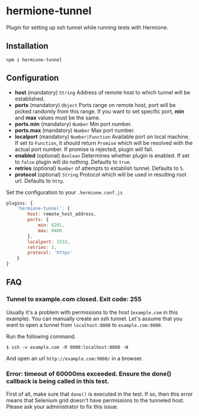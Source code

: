# hermione-tunnel

Plugin for setting up ssh tunnel while running tests with Hermione.

## Installation

`npm i hermione-tunnel`

## Configuration

- __host__ (mandatory) `String` Address of remote host to which tunnel will be established.
- __ports__ (mandatory) `Object` Ports range on remote host, port will be picked randomly from this range. If you want to set specific port, __min__ and __max__ values must be the same.
- __ports.min__ (mandatory) `Number` Min port number.
- __ports.max__ (mandatory) `Number` Max port number.
- __localport__ (mandatory) `Number|Function` Available port on local machine. If set to `Function`, it should return `Promise` which will be resolved with the actual port number. If promise is rejected, plugin will fail.
- __enabled__ (optional) `Boolean` Determines whether plugin is enabled. If set to `false` plugin will do nothing. Defaults to `true`.
- __retries__ (optional) `Number` of attempts to establish tunnel. Defaults to `5`.
- __protocol__ (optional) `String` Protocol which will be used in resulting root url. Defaults to `http`.

Set the configuration to your `.hermione.conf.js`

```javascript
plugins: {
    'hermione-tunnel': {
        host: remote_host_address,
        ports: {
            min: 8201,
            max: 8400
        },
        localport: 3333,
        retries: 3,
        protocol: 'https'
    }
}
```

## FAQ
### Tunnel to example.com closed. Exit code: 255
Usually it's a problem with permissions to the host (`example.com` in this example). You can manually create an ssh tunnel. Let's assume that you want to open a tunnel from `localhost:8080` to `example.com:9000`.

Run the following command.
```
$ ssh -v example.com -R 9000:localhost:8080 -N
```

And open an url `http://example.com:9000/` in a browser.

### Error: timeout of 60000ms exceeded. Ensure the done() callback is being called in this test.
First of all, make sure that `done()` is executed in the test. If so, then this error means that Selenium grid doesn't have permissions to the tunneled host. Please ask your administrator to fix this issue.
